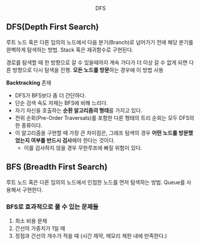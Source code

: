 <center>DFS</center>

## DFS(Depth First Search)
루트 노드 혹은 다른 임의의 노드에서 다음 분기(Branch)로 넘어가기 전에 해당 분기를 완벽하게 탐색하는 방법.
Stack 혹은 재귀함수로 구현된다.

경로를 탐색할 때 한 방향으로 갈 수 있을때까지 계속 가다가 더 이상 갈 수 없게 되면 다른 방향으로 다시 탐색을 진행. 
**모든 노드를 방문**하는 경우에 이 방법 사용

**Backtracking** 존재

* DFS가 BFS보다 좀 더 간단하다.
* 단순 검색 속도 자체는 BFS에 비해 느리다.
* 자기 자신을 호출하는 **순환 알고리즘의 형태**를 가지고 있다.
* 전위 순회(Pre-Order Traversals)를 포함한 다른 형태의 트리 순회는 모두 DFS의 한 종류이다.
* 이 알고리즘을 구현할 때 가장 큰 차이점은, 그래프 탐색의 경우 **어떤 노드를 방문했었는지 여부를 반드시 검사**해야 한다는 것이다.
    * 이를 검사하지 않을 경우 무한루프에 빠질 위험이 있다.

## BFS (Breadth First Search)
루트 노드 혹은 다른 임의의 노드에서 인접한 노드를 먼저 탐색하는 방법.
Queue를 사용해서 구현한다.

### BFS로 효과적으로 풀 수 있는 문제들
1. 최소 비용 문제
2. 간선의 가중치가 1일 때
3. 정점과 간선의 개수가 적을 때 (시간 제약, 메모리 제한 내에 만족한다.)